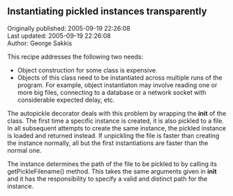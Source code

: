 ## Instantiating pickled instances transparently  
Originally published: 2005-09-19 22:26:08  
Last updated: 2005-09-19 22:26:08  
Author: George Sakkis  
  
This recipe addresses the following two needs:
- Object construction for some class is expensive.
- Objects of this class need to be instantiated across multiple runs of the program.
For example, object instantiaton may involve reading one or more big files, connecting to a database or a network socket with considerable expected delay, etc.

The autopickle decorator deals with this problem by wrapping the __init__ of the class. The first time a specific instance is created, it is also pickled to a file. In all subsequent attempts to create the same instance, the pickled instance is loaded and returned instead. If unpickling the file is faster than creating the instance normally, all but the first instantiations are faster than the normal one.

The instance determines the path of the file to be pickled to by calling its getPickleFilename() method. This takes the same arguments given in __init__ and it has the responsibility to specify a valid and distinct path for the instance.